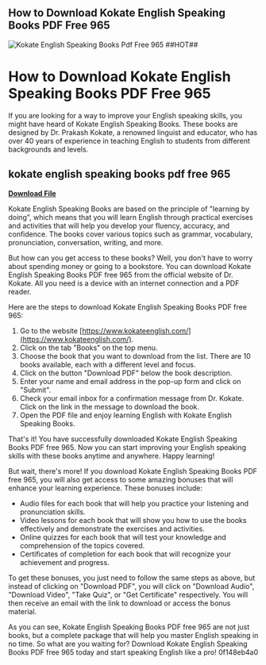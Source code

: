 ## How to Download Kokate English Speaking Books PDF Free 965

 
![Kokate English Speaking Books Pdf Free 965 ##HOT##](https://encrypted-tbn2.gstatic.com/images?q=tbn:ANd9GcQ_ESASyC4MIqlk20WaPGuApY3vJwgDblAnyjNiWXg3OgoUfuQDMEPJetU)

 
# How to Download Kokate English Speaking Books PDF Free 965
 
If you are looking for a way to improve your English speaking skills, you might have heard of Kokate English Speaking Books. These books are designed by Dr. Prakash Kokate, a renowned linguist and educator, who has over 40 years of experience in teaching English to students from different backgrounds and levels.
 
## kokate english speaking books pdf free 965


[**Download File**](https://www.google.com/url?q=https%3A%2F%2Fbyltly.com%2F2tLqAg&sa=D&sntz=1&usg=AOvVaw1Mj--4Mm8fbbHezyZjlZ2-)

 
Kokate English Speaking Books are based on the principle of "learning by doing", which means that you will learn English through practical exercises and activities that will help you develop your fluency, accuracy, and confidence. The books cover various topics such as grammar, vocabulary, pronunciation, conversation, writing, and more.
 
But how can you get access to these books? Well, you don't have to worry about spending money or going to a bookstore. You can download Kokate English Speaking Books PDF free 965 from the official website of Dr. Kokate. All you need is a device with an internet connection and a PDF reader.
 
Here are the steps to download Kokate English Speaking Books PDF free 965:
 
1. Go to the website [https://www.kokateenglish.com/](https://www.kokateenglish.com/).
2. Click on the tab "Books" on the top menu.
3. Choose the book that you want to download from the list. There are 10 books available, each with a different level and focus.
4. Click on the button "Download PDF" below the book description.
5. Enter your name and email address in the pop-up form and click on "Submit".
6. Check your email inbox for a confirmation message from Dr. Kokate. Click on the link in the message to download the book.
7. Open the PDF file and enjoy learning English with Kokate English Speaking Books.

That's it! You have successfully downloaded Kokate English Speaking Books PDF free 965. Now you can start improving your English speaking skills with these books anytime and anywhere. Happy learning!
  
But wait, there's more! If you download Kokate English Speaking Books PDF free 965, you will also get access to some amazing bonuses that will enhance your learning experience. These bonuses include:

- Audio files for each book that will help you practice your listening and pronunciation skills.
- Video lessons for each book that will show you how to use the books effectively and demonstrate the exercises and activities.
- Online quizzes for each book that will test your knowledge and comprehension of the topics covered.
- Certificates of completion for each book that will recognize your achievement and progress.

To get these bonuses, you just need to follow the same steps as above, but instead of clicking on "Download PDF", you will click on "Download Audio", "Download Video", "Take Quiz", or "Get Certificate" respectively. You will then receive an email with the link to download or access the bonus material.
 
As you can see, Kokate English Speaking Books PDF free 965 are not just books, but a complete package that will help you master English speaking in no time. So what are you waiting for? Download Kokate English Speaking Books PDF free 965 today and start speaking English like a pro!
 0f148eb4a0
